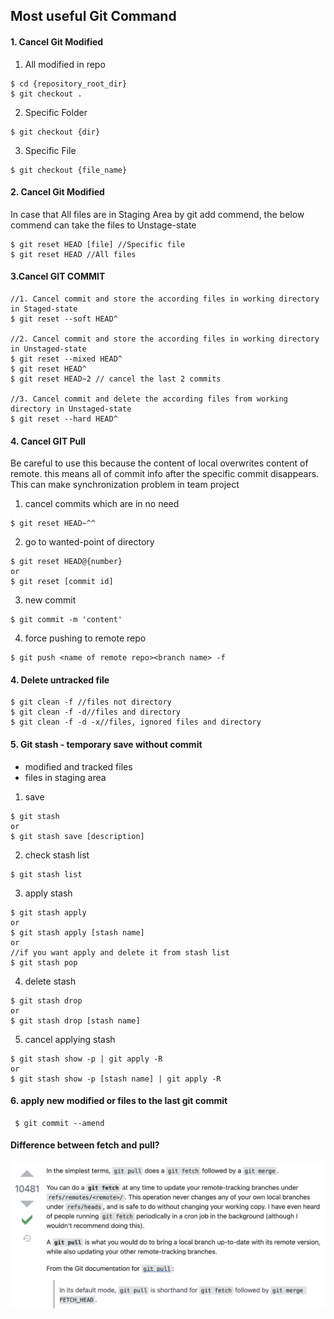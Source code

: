 ## Most useful Git Command

<!-- <p>&nbsp;</p> -->

#### 1. Cancel Git Modified

1. All modified in repo

```
$ cd {repository_root_dir}
$ git checkout .
```

2. Specific Folder

```
$ git checkout {dir}
```

3. Specific File

```
$ git checkout {file_name}
```

#### 2. Cancel Git Modified

In case that All files are in Staging Area by git add commend, the below commend can take the files to Unstage-state

```
$ git reset HEAD [file] //Specific file
$ git reset HEAD //All files
```

#### 3.Cancel GIT COMMIT

```
//1. Cancel commit and store the according files in working directory in Staged-state
$ git reset --soft HEAD^

//2. Cancel commit and store the according files in working directory in Unstaged-state
$ git reset --mixed HEAD^
$ git reset HEAD^
$ git reset HEAD~2 // cancel the last 2 commits

//3. Cancel commit and delete the according files from working directory in Unstaged-state
$ git reset --hard HEAD^
```

#### 4. Cancel GIT Pull

Be careful to use this because the content of local overwrites content of remote. this means all of commit info after the specific commit disappears. This can make synchronization problem in team project

1. cancel commits which are in no need

```
$ git reset HEAD~^^
```

2. go to wanted-point of directory

```
$ git reset HEAD@{number}
or
$ git reset [commit id]
```

3. new commit

```
$ git commit -m 'content'
```

4. force pushing to remote repo

```
$ git push <name of remote repo><branch name> -f
```

#### 4. Delete untracked file

```
$ git clean -f //files not directory
$ git clean -f -d//files and directory
$ git clean -f -d -x//files, ignored files and directory
```

#### 5. Git stash - temporary save without commit

- modified and tracked files
- files in staging area

1. save

```
$ git stash
or
$ git stash save [description]
```

2. check stash list

```
$ git stash list
```

3. apply stash

```
$ git stash apply
or
$ git stash apply [stash name]
or
//if you want apply and delete it from stash list
$ git stash pop
```

4. delete stash

```
$ git stash drop
or
$ git stash drop [stash name]
```

5. cancel applying stash

```
$ git stash show -p | git apply -R
or
$ git stash show -p [stash name] | git apply -R

```

#### 6. apply new modified or files to the last git commit

```
 $ git commit --amend
```

#### Difference between fetch and pull?

![fetchAndPull](../src/img/git/fetchPull.png)
